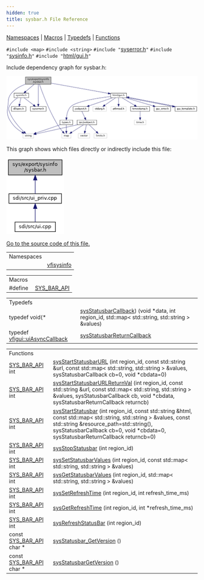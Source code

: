 ```yaml
---
hidden: true
title: sysbar.h File Reference
---
```


[Namespaces](#namespaces) \| [Macros](#define-members) \| [Typedefs](#typedef-members) \| [Functions](#func-members)

`#include <map>`
`#include <string>`
`#include "`<a href="syserror_8h_source.md">syserror.h</a>`"`
`#include "`<a href="sysinfo_8h_source.md">sysinfo.h</a>`"`
`#include "`<a href="gui_8h_source.md">html/gui.h</a>`"`

Include dependency graph for sysbar.h:

![](sysbar_8h__incl.png)

This graph shows which files directly or indirectly include this file:

![](sysbar_8h__dep__incl.png)

<a href="sysbar_8h_source.md">Go to the source code of this file.</a>

|            |                                                          |
|------------|----------------------------------------------------------|
| Namespaces |                                                          |
|            | <a href="namespacevfisysinfo.md">vfisysinfo</a> |

|  |  |
|----|----|
| Macros |  |
| #define  | <a href="group__sysbar.md#ga126c91e085914983e138add8b3591cdd">SYS_BAR_API</a> |

|  |  |
|----|----|
| Typedefs |  |
| typedef void(\*  | <a href="namespacevfisysinfo.md#ac7fde07fc977e9f7312af64267659506">sysStatusbarCallback</a>) (void \*data, int region_id, std::map\< std::string, std::string \> &values) |
| typedef <a href="namespacevfigui.md#a29ea0490208725e330b8b11f770b51a7">vfigui::uiAsyncCallback</a>  | <a href="namespacevfisysinfo.md#a3ec38c5db698e56859eb3e175363d22f">sysStatusbarReturnCallback</a> |

|  |  |
|----|----|
| Functions |  |
| <a href="group__sysbar.md#ga126c91e085914983e138add8b3591cdd">SYS_BAR_API</a> int  | <a href="namespacevfisysinfo.md#adb049b3a939a78dedeae1ac9aa15c9df">sysStartStatusbarURL</a> (int region_id, const std::string &url, const std::map\< std::string, std::string \> &values, sysStatusbarCallback cb=0, void \*cbdata=0) |
| <a href="group__sysbar.md#ga126c91e085914983e138add8b3591cdd">SYS_BAR_API</a> int  | <a href="namespacevfisysinfo.md#a6401aac22f963860ed0cc55c227ecf8f">sysStartStatusbarURLReturnVal</a> (int region_id, const std::string &url, const std::map\< std::string, std::string \> &values, sysStatusbarCallback cb, void \*cbdata, sysStatusbarReturnCallback returncb) |
| <a href="group__sysbar.md#ga126c91e085914983e138add8b3591cdd">SYS_BAR_API</a> int  | <a href="namespacevfisysinfo.md#a002c2133e3e778923940535109afcca4">sysStartStatusbar</a> (int region_id, const std::string &html, const std::map\< std::string, std::string \> &values, const std::string &resource_path=std::string(), sysStatusbarCallback cb=0, void \*cbdata=0, sysStatusbarReturnCallback returncb=0) |
| <a href="group__sysbar.md#ga126c91e085914983e138add8b3591cdd">SYS_BAR_API</a> int  | <a href="namespacevfisysinfo.md#aa28127dbc1ddc94bd9c2b784a98c634c">sysStopStatusbar</a> (int region_id) |
| <a href="group__sysbar.md#ga126c91e085914983e138add8b3591cdd">SYS_BAR_API</a> int  | <a href="namespacevfisysinfo.md#a445f352501e089696320af9f48a43013">sysSetStatusbarValues</a> (int region_id, const std::map\< std::string, std::string \> &values) |
| <a href="group__sysbar.md#ga126c91e085914983e138add8b3591cdd">SYS_BAR_API</a> int  | <a href="namespacevfisysinfo.md#a5babb03e766504b26dde5e51a7f5940d">sysGetStatusbarValues</a> (int region_id, std::map\< std::string, std::string \> &values) |
| <a href="group__sysbar.md#ga126c91e085914983e138add8b3591cdd">SYS_BAR_API</a> int  | <a href="namespacevfisysinfo.md#aab58488e2ed93f92618307af850f9880">sysSetRefreshTime</a> (int region_id, int refresh_time_ms) |
| <a href="group__sysbar.md#ga126c91e085914983e138add8b3591cdd">SYS_BAR_API</a> int  | <a href="namespacevfisysinfo.md#aec0cd92586bee1cd0df1d8637994983a">sysGetRefreshTime</a> (int region_id, int \*refresh_time_ms) |
| <a href="group__sysbar.md#ga126c91e085914983e138add8b3591cdd">SYS_BAR_API</a> int  | <a href="namespacevfisysinfo.md#a0a4c0bc815229837e50e2353c1fb9f51">sysRefreshStatusBar</a> (int region_id) |
| const <a href="group__sysbar.md#ga126c91e085914983e138add8b3591cdd">SYS_BAR_API</a> char \*  | <a href="namespacevfisysinfo.md#a8ce093c74ec3a14ede2e8a89ac6af707">sysStatusbar_GetVersion</a> () |
| const <a href="group__sysbar.md#ga126c91e085914983e138add8b3591cdd">SYS_BAR_API</a> char \*  | <a href="namespacevfisysinfo.md#ab9295a05fc42ca989db452a788e77400">sysStatusbarGetVersion</a> () |

